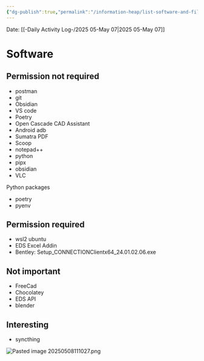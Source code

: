 ```yaml
---
{"dg-publish":true,"permalink":"/information-heap/list-software-and-files-to-backup/","noteIcon":"","created":"2025-05-07T14:03:00.560-05:00"}
---
```


Date: [[-Daily Activity Log-/2025 05-May 07\|2025 05-May 07]]

# Software
## Permission not required
- postman
- git
- Obsidian
- VS code
- Poetry
- Open Cascade CAD Assistant
- Android adb
- Sumatra PDF
- Scoop
- notepad++
- python
- pipx
- obsidian
- VLC

Python packages
- poetry
- pyenv
## Permission required
- wsl2 ubuntu
- EDS Excel Addin
- Bentley: Setup_CONNECTIONClientx64_24.01.02.06.exe
## Not important
- FreeCad
- Chocolatey
- EDS API
- blender
## Interesting
- syncthing


![Pasted image 20250508111027.png](/img/user/Pasted%20image%2020250508111027.png)